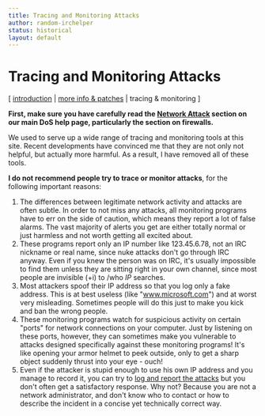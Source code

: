 ```yaml
---
title: Tracing and Monitoring Attacks
author: random-irchelper
status: historical
layout: default
---
```

# Tracing and Monitoring Attacks


[ [introduction](index.html) | [more info & patches](info.html) | tracing &
monitoring ]

**First, make sure you have carefully read the [Network Attack](index.html#networking-attacks) section on our main DoS help page, particularly the section on firewalls.**

We used to serve up a wide range of tracing and monitoring tools at this site.
Recent developments have convinced me that they are not only not helpful, but
actually more harmful. As a result, I have removed all of these tools.

**I do not recommend people try to trace or monitor attacks**, for the following important reasons: 

  1. The differences between legitimate network activity and attacks are often subtle. In order to not miss any attacks, all monitoring programs have to err on the side of caution, which means they report a lot of false alarms. The vast majority of alerts you get are either totally normal or just harmless and not worth getting all excited about. 
  2. These programs report only an IP number like 123.45.6.78, not an IRC nickname or real name, since nuke attacks don't go through IRC anyway. Even if you knew the person was on IRC, it's usually impossible to find them unless they are sitting right in your own channel, since most people are invisible (+i) to /who *IP* searches. 
  3. Most attackers spoof their IP address so that you log only a fake address. This is at best useless (like "www.microsoft.com") and at worst very misleading. Sometimes people will do this just to make you kick and ban the wrong people. 
  4. These monitoring programs watch for suspicious activity on certain "ports" for network connections on your computer. Just by listening on these ports, however, they can sometimes make you vulnerable to attacks designed specifically against these monitoring programs! It's like opening your armor helmet to peek outside, only to get a sharp object suddenly thrust into your eye - ouch! 
  5. Even if the attacker is stupid enough to use his own IP address and you manage to record it, you can try to [log and report the attacks](report.html) but you don't often get a satisfactory response. Why not? Because you are not a network administrator, and don't know who to contact or how to describe the incident in a concise yet technically correct way.
